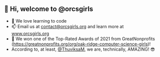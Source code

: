 ## 👋 Hi, welcome to @orcsgirls

- 👀 We love learning to code
- 📫 Email us at contact@orcsgirls.org and learn more at www.orcsgirls.org
- 🥇 We won one of the Top-Rated Awards of 2021 from GreatNonprofits (https://greatnonprofits.org/org/oak-ridge-computer-science-girls)!
- According to, at least, [@ThuviksaM](https://github.com/ThuviksaM), we are, technically, AMAZING! 😎

